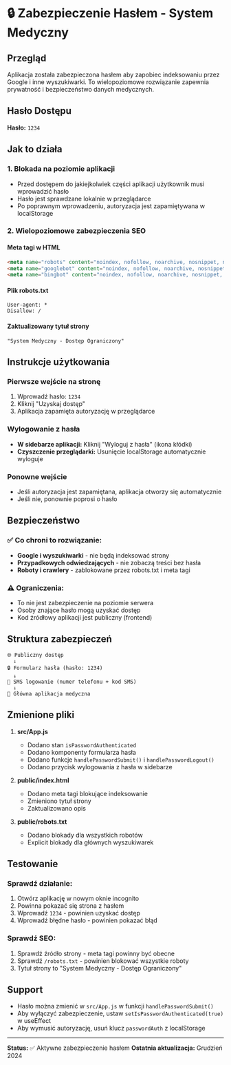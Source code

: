 # 🔒 Zabezpieczenie Hasłem - System Medyczny

## Przegląd

Aplikacja została zabezpieczona hasłem aby zapobiec indeksowaniu przez Google i inne wyszukiwarki. To wielopoziomowe rozwiązanie zapewnia prywatność i bezpieczeństwo danych medycznych.

## Hasło Dostępu

**Hasło:** `1234`

## Jak to działa

### 1. Blokada na poziomie aplikacji
- Przed dostępem do jakiejkolwiek części aplikacji użytkownik musi wprowadzić hasło
- Hasło jest sprawdzane lokalnie w przeglądarce
- Po poprawnym wprowadzeniu, autoryzacja jest zapamiętywana w localStorage

### 2. Wielopoziomowe zabezpieczenia SEO

#### Meta tagi w HTML
```html
<meta name="robots" content="noindex, nofollow, noarchive, nosnippet, noimageindex">
<meta name="googlebot" content="noindex, nofollow, noarchive, nosnippet, noimageindex">
<meta name="bingbot" content="noindex, nofollow, noarchive, nosnippet, noimageindex">
```

#### Plik robots.txt
```
User-agent: *
Disallow: /
```

#### Zaktualizowany tytuł strony
```
"System Medyczny - Dostęp Ograniczony"
```

## Instrukcje użytkowania

### Pierwsze wejście na stronę
1. Wprowadź hasło: `1234`
2. Kliknij "Uzyskaj dostęp"
3. Aplikacja zapamięta autoryzację w przeglądarce

### Wylogowanie z hasła
- **W sidebarze aplikacji:** Kliknij "Wyloguj z hasła" (ikona kłódki)
- **Czyszczenie przeglądarki:** Usunięcie localStorage automatycznie wyloguje

### Ponowne wejście
- Jeśli autoryzacja jest zapamiętana, aplikacja otworzy się automatycznie
- Jeśli nie, ponownie poprosi o hasło

## Bezpieczeństwo

### ✅ Co chroni to rozwiązanie:
- **Google i wyszukiwarki** - nie będą indeksować strony
- **Przypadkowych odwiedzających** - nie zobaczą treści bez hasła
- **Roboty i crawlery** - zablokowane przez robots.txt i meta tagi

### ⚠️ Ograniczenia:
- To nie jest zabezpieczenie na poziomie serwera
- Osoby znające hasło mogą uzyskać dostęp
- Kod źródłowy aplikacji jest publiczny (frontend)

## Struktura zabezpieczeń

```
🌐 Publiczny dostęp
  ↓
🔒 Formularz hasła (hasło: 1234)
  ↓
📱 SMS logowanie (numer telefonu + kod SMS)  
  ↓
🏥 Główna aplikacja medyczna
```

## Zmienione pliki

1. **src/App.js**
   - Dodano stan `isPasswordAuthenticated`
   - Dodano komponenty formularza hasła
   - Dodano funkcje `handlePasswordSubmit()` i `handlePasswordLogout()`
   - Dodano przycisk wylogowania z hasła w sidebarze

2. **public/index.html**
   - Dodano meta tagi blokujące indeksowanie
   - Zmieniono tytuł strony
   - Zaktualizowano opis

3. **public/robots.txt**
   - Dodano blokady dla wszystkich robotów
   - Explicit blokady dla głównych wyszukiwarek

## Testowanie

### Sprawdź działanie:
1. Otwórz aplikację w nowym oknie incognito
2. Powinna pokazać się strona z hasłem
3. Wprowadź `1234` - powinien uzyskać dostęp
4. Wprowadź błędne hasło - powinien pokazać błąd

### Sprawdź SEO:
1. Sprawdź źródło strony - meta tagi powinny być obecne
2. Sprawdź `/robots.txt` - powinien blokować wszystkie roboty
3. Tytuł strony to "System Medyczny - Dostęp Ograniczony"

## Support

- Hasło można zmienić w `src/App.js` w funkcji `handlePasswordSubmit()`
- Aby wyłączyć zabezpieczenie, ustaw `setIsPasswordAuthenticated(true)` w useEffect
- Aby wymusić autoryzację, usuń klucz `passwordAuth` z localStorage

---

**Status:** ✅ Aktywne zabezpieczenie hasłem
**Ostatnia aktualizacja:** Grudzień 2024 